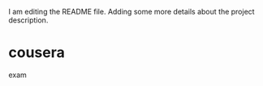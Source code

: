 I am editing the README file. Adding some more details about the project description.

# cousera
exam
